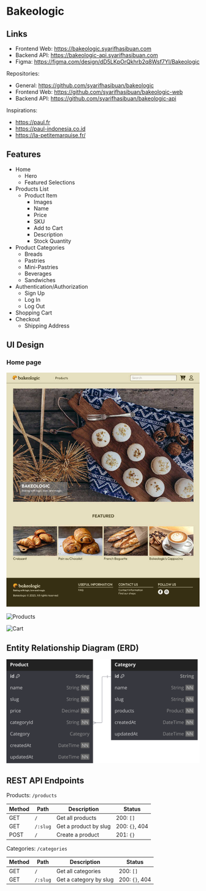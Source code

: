 # Bakeologic

## Links

- Frontend Web: https://bakeologic.syarifhasibuan.com
- Backend API: https://bakeologic-api.syarifhasibuan.com
- Figma: https://figma.com/design/dD5LKpOrQkhrb2q8Wsf7Yl/Bakeologic

Repositories:

- General: https://github.com/syarifhasibuan/bakeologic
- Frontend Web: https://github.com/syarifhasibuan/bakeologic-web
- Backend API: https://github.com/syarifhasibuan/bakeologic-api

Inspirations:

- https://paul.fr
- https://paul-indonesia.co.id
- https://la-petitemarquise.fr/

## Features

- Home
  - Hero
  - Featured Selections
- Products List
  - Product Item
    - Images
    - Name
    - Price
    - SKU
    - Add to Cart
    - Description
    - Stock Quantity
- Product Categories
  - Breads
  - Pastries
  - Mini-Pastries
  - Beverages
  - Sandwiches
- Authentication/Authorization
  - Sign Up
  - Log In
  - Log Out
- Shopping Cart
- Checkout
  - Shipping Address

## UI Design

### Home page

![Home](design/home.jpg)

![Products](design/products.jpg)

![Cart](design/cart.jpg)

## Entity Relationship Diagram (ERD)

![ERD](diagrams/erd.svg)

## REST API Endpoints

Products: `/products`

| Method | Path     | Description           | Status         |
| ------ | -------- | --------------------- | -------------- |
| GET    | `/`      | Get all products      | 200: `[]`      |
| GET    | `/:slug` | Get a product by slug | 200: `{}`, 404 |
| POST   | `/`      | Create a product      | 201: `{}`      |

Categories: `/categories`

| Method | Path     | Description            | Status         |
| ------ | -------- | ---------------------- | -------------- |
| GET    | `/`      | Get all categories     | 200: `[]`      |
| GET    | `/:slug` | Get a category by slug | 200: `{}`, 404 |
